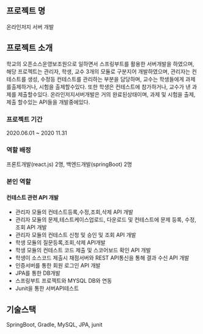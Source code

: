 ## 프로젝트 명

온라인저지 서버 개발

## 프로젝트 소개
학교의 오픈소스운영보조원으로 일하면서 스프링부트를 활용한 서버개발을 하였으며, 해당 프로젝트는 관리자, 학생, 교수 3개의 모듈로 구분지어 개발하였으며, 
관리자는 컨테스트를 생성, 수정등 컨테스트를 관리하는 부분을 담당하며,
교수는 학생들에게 과제를출제하거나, 시험을 출제할수있다. 또한 학생은 컨테스트에 참가하거나, 교수가 낸 과제를 제출할수있다.
온라인저지서버개발은 거의 완료된상태이며, 과제 및 시험을 출제, 제출 할수있는 API들을 개발중에있다.

### 프로젝트 기간
2020.06.01 ~ 2020 11.31

### 역할 배정
프론트개발(react.js) 2명, 백엔드개발(springBoot) 2명

### 본인 역할

#### 컨테스트 관련 API 개발
* 관리자 모듈의 컨테스트등록,수정,조회,삭제 API 개발
* 관리자 모듈의 문제,테스트케이스업로드, 다운로드 및 컨테스트에 문제 등록, 수정, 조회 API 개발
* 관리자 모듈의 컨테스트 신청 및 승인 및 조회 API 개발
* 학생 모듈의 질문등록,조회,삭제 API개발
* 학생 모듈의 컨테스트 코드 제출 및 스코어보드 확인 API 개발
* 학생이 소스코드 제출시 채점서버와 REST API통신을 통해 결과 수신 API 개발
* 인증서버를 통한 회원 로그인 API 개발
* JPA를 통한 DB개발
* 스프링부트 프로젝트와 MYSQL DB와 연동
* Junit을 통한 서버API테스트




## 기술스택
SpringBoot, Gradle, MySQL, JPA, junit





